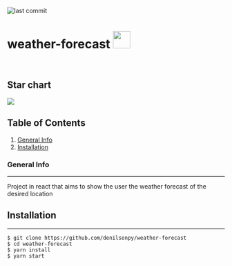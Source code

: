 ![last commit](https://img.shields.io/github/last-commit/denilsonpy/weather-forecast)
# weather-forecast <img src="https://img.itch.zone/aW1nLzY5NDE3OTQuZ2lm/original/gb6j7G.gif" width="40" height="40" />

<br/>

## Star chart
<img src="https://starchart.cc/denilsonpy/weather-forecast.svg"/>

## Table of Contents

1. [General Info](#general-info)
2. [Installation](#installation)

### General Info

---

Project in react that aims to show the user the weather forecast of the desired location

## Installation

---

```
$ git clone https://github.com/denilsonpy/weather-forecast
$ cd weather-forecast
$ yarn install
$ yarn start
```
